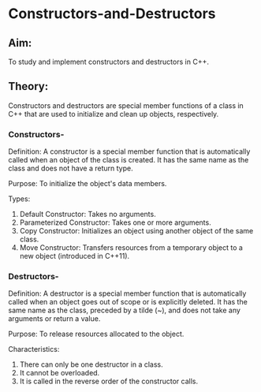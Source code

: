 # Constructors-and-Destructors

## Aim:
To study and implement constructors and destructors in C++.

## Theory:
Constructors and destructors are special member functions of a class in C++ that are used to initialize and clean up objects, respectively.

### Constructors-
Definition: A constructor is a special member function that is automatically called when an object of the class is created. It has the same name as the class and does not have a return type.

Purpose: To initialize the object's data members.

Types:
1) Default Constructor: Takes no arguments.
2) Parameterized Constructor: Takes one or more arguments.
3) Copy Constructor: Initializes an object using another object of the same class.
4) Move Constructor: Transfers resources from a temporary object to a new object (introduced in C++11).

### Destructors-
Definition: A destructor is a special member function that is automatically called when an object goes out of scope or is explicitly deleted. It has the same name as the class, preceded by a tilde (~), and does not take any arguments or return a value.

Purpose: To release resources allocated to the object.

Characteristics:
1) There can only be one destructor in a class.
2) It cannot be overloaded.
3) It is called in the reverse order of the constructor calls.
